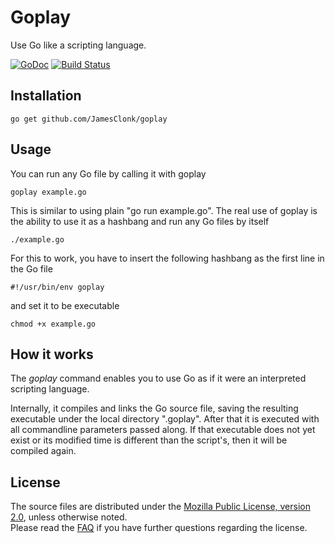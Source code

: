 Goplay
======
Use Go like a scripting language.

[![GoDoc](https://godoc.org/github.com/JamesClonk/goplay?status.png)](https://godoc.org/github.com/JamesClonk/goplay) [![Build Status](https://travis-ci.org/JamesClonk/goplay.png?branch=master)](https://travis-ci.org/JamesClonk/goplay)

## Installation

	go get github.com/JamesClonk/goplay

## Usage

You can run any Go file by calling it with goplay

	goplay example.go

This is similar to using plain "go run example.go".
The real use of goplay is the ability to use it as a hashbang and run any Go files by itself

	./example.go

For this to work, you have to insert the following hashbang as the first line in the Go file  

	#!/usr/bin/env goplay

and set it to be executable

	chmod +x example.go

## How it works

The *goplay* command enables you to use Go as if it were an interpreted scripting language.

Internally, it compiles and links the Go source file, saving the resulting executable under the local directory ".goplay".
After that it is executed with all commandline parameters passed along. 
If that executable does not yet exist or its modified time is different than the script's, 
then it will be compiled again.

## License

The source files are distributed under the [Mozilla Public License, version 2.0](http://mozilla.org/MPL/2.0/), unless otherwise noted.  
Please read the [FAQ](http://www.mozilla.org/MPL/2.0/FAQ.html) if you have further questions regarding the license.     

